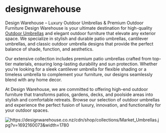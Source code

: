 # designwarehouse
Design Warehouse – Luxury Outdoor Umbrellas &amp; Premium Outdoor Furniture
Design Warehouse is your ultimate destination for high-quality <a href="https://designwarehouse.co.nz/collections/outdoor-umbrellas">Outdoor Umbrellas</a> and elegant outdoor furniture that elevate any exterior space. We specialize in stylish and durable patio umbrellas, cantilever umbrellas, and classic outdoor umbrella designs that provide the perfect balance of shade, function, and aesthetics.

Our extensive collection includes premium patio umbrellas crafted from top-tier materials, ensuring long-lasting durability and sun protection. Whether you're looking for a sleek cantilever umbrella for flexible shading or a timeless umbrella to complement your furniture, our designs seamlessly blend with any home decor.

At Design Warehouse, we are committed to offering high-end outdoor furniture that transforms patios, gardens, decks, and poolside areas into stylish and comfortable retreats. Browse our selection of outdoor umbrellas and experience the perfect fusion of luxury, innovation, and functionality for your outdoor spaces.

<img src="A collection of premium outdoor umbrellas from Design Warehouse, elegantly arranged to provide shade and style for patios and outdoor spaces." alt="https://designwarehouse.co.nz/cdn/shop/collections/Market_Umbrellas.jpg?v=1692160073&width=1780"/>
